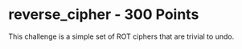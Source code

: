 # reverse_cipher - 300 Points

This challenge is a simple set of ROT ciphers that are trivial to undo.